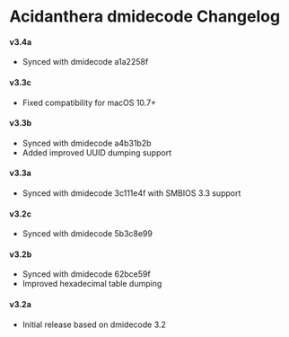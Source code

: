 Acidanthera dmidecode Changelog
===============================

#### v3.4a
- Synced with dmidecode a1a2258f

#### v3.3c
- Fixed compatibility for macOS 10.7+

#### v3.3b
- Synced with dmidecode a4b31b2b
- Added improved UUID dumping support

#### v3.3a
- Synced with dmidecode 3c111e4f with SMBIOS 3.3 support

#### v3.2c
- Synced with dmidecode 5b3c8e99

#### v3.2b
- Synced with dmidecode 62bce59f
- Improved hexadecimal table dumping

#### v3.2a
- Initial release based on dmidecode 3.2


